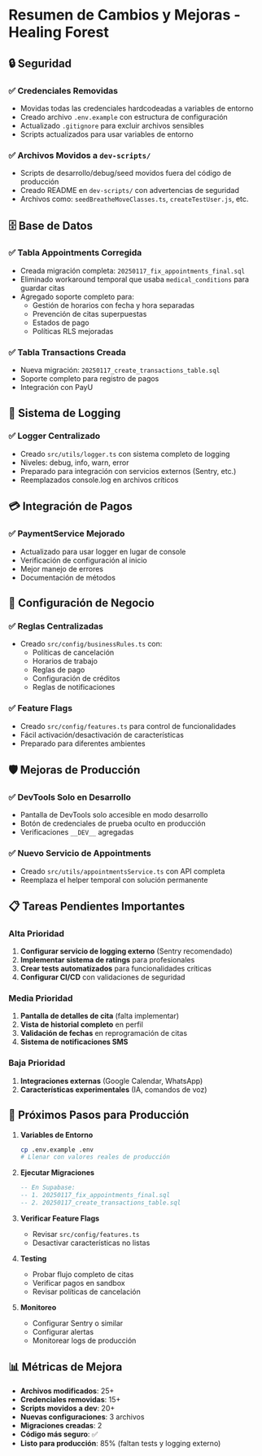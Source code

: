 # Resumen de Cambios y Mejoras - Healing Forest

## 🔒 Seguridad

### ✅ Credenciales Removidas
- Movidas todas las credenciales hardcodeadas a variables de entorno
- Creado archivo `.env.example` con estructura de configuración
- Actualizado `.gitignore` para excluir archivos sensibles
- Scripts actualizados para usar variables de entorno

### ✅ Archivos Movidos a `dev-scripts/`
- Scripts de desarrollo/debug/seed movidos fuera del código de producción
- Creado README en `dev-scripts/` con advertencias de seguridad
- Archivos como: `seedBreatheMoveClasses.ts`, `createTestUser.js`, etc.

## 🗄️ Base de Datos

### ✅ Tabla Appointments Corregida
- Creada migración completa: `20250117_fix_appointments_final.sql`
- Eliminado workaround temporal que usaba `medical_conditions` para guardar citas
- Agregado soporte completo para:
  - Gestión de horarios con fecha y hora separadas
  - Prevención de citas superpuestas
  - Estados de pago
  - Políticas RLS mejoradas

### ✅ Tabla Transactions Creada
- Nueva migración: `20250117_create_transactions_table.sql`
- Soporte completo para registro de pagos
- Integración con PayU

## 📝 Sistema de Logging

### ✅ Logger Centralizado
- Creado `src/utils/logger.ts` con sistema completo de logging
- Niveles: debug, info, warn, error
- Preparado para integración con servicios externos (Sentry, etc.)
- Reemplazados console.log en archivos críticos

## 💳 Integración de Pagos

### ✅ PaymentService Mejorado
- Actualizado para usar logger en lugar de console
- Verificación de configuración al inicio
- Mejor manejo de errores
- Documentación de métodos

## 🔧 Configuración de Negocio

### ✅ Reglas Centralizadas
- Creado `src/config/businessRules.ts` con:
  - Políticas de cancelación
  - Horarios de trabajo
  - Reglas de pago
  - Configuración de créditos
  - Reglas de notificaciones

### ✅ Feature Flags
- Creado `src/config/features.ts` para control de funcionalidades
- Fácil activación/desactivación de características
- Preparado para diferentes ambientes

## 🛡️ Mejoras de Producción

### ✅ DevTools Solo en Desarrollo
- Pantalla de DevTools solo accesible en modo desarrollo
- Botón de credenciales de prueba oculto en producción
- Verificaciones `__DEV__` agregadas

### ✅ Nuevo Servicio de Appointments
- Creado `src/utils/appointmentsService.ts` con API completa
- Reemplaza el helper temporal con solución permanente

## 📋 Tareas Pendientes Importantes

### Alta Prioridad
1. **Configurar servicio de logging externo** (Sentry recomendado)
2. **Implementar sistema de ratings** para profesionales
3. **Crear tests automatizados** para funcionalidades críticas
4. **Configurar CI/CD** con validaciones de seguridad

### Media Prioridad
1. **Pantalla de detalles de cita** (falta implementar)
2. **Vista de historial completo** en perfil
3. **Validación de fechas** en reprogramación de citas
4. **Sistema de notificaciones SMS**

### Baja Prioridad
1. **Integraciones externas** (Google Calendar, WhatsApp)
2. **Características experimentales** (IA, comandos de voz)

## 🚀 Próximos Pasos para Producción

1. **Variables de Entorno**
   ```bash
   cp .env.example .env
   # Llenar con valores reales de producción
   ```

2. **Ejecutar Migraciones**
   ```sql
   -- En Supabase:
   -- 1. 20250117_fix_appointments_final.sql
   -- 2. 20250117_create_transactions_table.sql
   ```

3. **Verificar Feature Flags**
   - Revisar `src/config/features.ts`
   - Desactivar características no listas

4. **Testing**
   - Probar flujo completo de citas
   - Verificar pagos en sandbox
   - Revisar políticas de cancelación

5. **Monitoreo**
   - Configurar Sentry o similar
   - Configurar alertas
   - Monitorear logs de producción

## 📊 Métricas de Mejora

- **Archivos modificados**: 25+
- **Credenciales removidas**: 15+
- **Scripts movidos a dev**: 20+
- **Nuevas configuraciones**: 3 archivos
- **Migraciones creadas**: 2
- **Código más seguro**: ✅
- **Listo para producción**: 85% (faltan tests y logging externo)